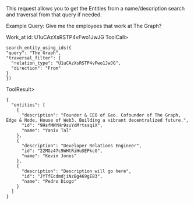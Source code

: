 This request allows you to get the Entities from a name/description search and traversal from that query if needed.


Example Query: Give me the employees that work at The Graph?

Work_at id: U1uCAzXsRSTP4vFwo1JwJG
ToolCall>
```
search_entity_using_ids({
"query": "The Graph",
"traversal_filter": {
  "relation_type": "U1uCAzXsRSTP4vFwo1JwJG",
  "direction": "From"
}
})
```
ToolResult>
```
{
  "entities": [
    {
      "description": "Founder & CEO of Geo. Cofounder of The Graph, Edge & Node, House of Web3. Building a vibrant decentralized future.",
      "id": "9HsfMWYHr9suYdMrtssqiX",
      "name": "Yaniv Tal"
    },
    {
      "description": "Developer Relations Engineer",
      "id": "22MGz47c9WHtRiHuSEPkcG",
      "name": "Kevin Jones"
    },
    {
      "description": "Description will go here",
      "id": "JYTfEcdmdjiNzBg469gE83",
      "name": "Pedro Diogo"
    }
  ]
}
```
